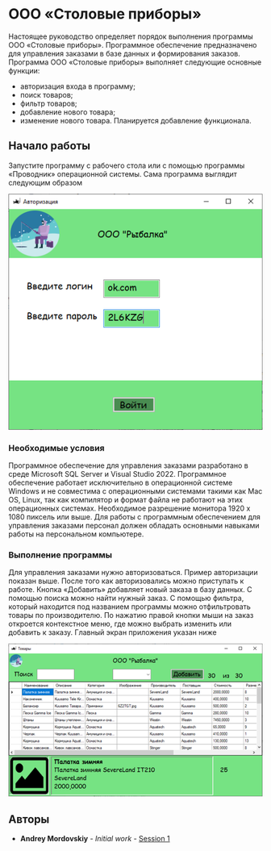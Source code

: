 # ООО «Столовые приборы»
Настоящее руководство определяет порядок выполнения программы ООО «Столовые приборы».
Программное обеспечение предназначено для управления заказами в базе данных и формирования заказов.
Программа ООО «Столовые приборы» выполняет следующие основные функции:
-	авторизация входа в программу;
- поиск товаров;
-	фильтр товаров;
-	добавление нового товара;
-	изменение нового товара.
Планируется добавление функционала.
## Начало работы
Запустите программу с рабочего стола или с помощью программы «Проводник» операционной системы. Сама программа выглядит следующим образом  

![Главное окно](https://github.com/arxey/Session-1/blob/main/Sign.png)
### Необходимые условия
Программное обеспечение для управления заказами разработано в среде Microsoft SQL Server и Visual Studio 2022.
Программное обеспечение работает исключительно в операционной системе Windows и не совместима с операционными системами такими как Mac OS, Linux, так как компилятор и 
формат файла не работают на этих операционных системах.
Необходимое разрешение монитора 1920 x 1080 пиксель или выше. 
Для работы с программным обеспечением для управления заказами персонал должен обладать основными навыками работы на персональном компьютере.
### Выполнение программы
Для управления заказами нужно авторизоваться. Пример авторизации показан выше.
После того как авторизовались можно приступать к работе.
Кнопка «Добавить» добавляет новый заказа в базу данных.
С помощью поиска можно найти нужный заказ.
С помощью фильтра, который находится под названием программы можно отфильтровать товары по производителю.
По нажатию правой кнопки мыши на заказ откроется контекстное меню, где можно выбрать изменить или добавить к заказу.
Главный экран приложения указан ниже 

![Окно авторизации](https://github.com/arxey/Session-1/blob/main/Goods.png)
## Авторы
* **Andrey Mordovskiy** - *Initial work* - [Session 1]( https://github.com/arxey/Session-1.git)



